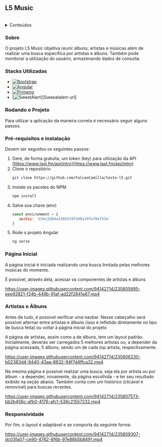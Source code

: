 <a name="readme-top"></a>

<h2>L5 Music</h2>
<br>
<details>
  <summary>Conteúdos</summary>
  <ol>
    <li>
      <a href="#sobre">Sobre o Projeto</a>
      <ul>
        <li><a href="#stacks">Stacks</a></li>
      </ul>
    </li>
    <li>
      <a href="#inicio">Rodando o projeto</a>
      <ul>
        <li><a href="#pre-requisitos">Pré Requisitos</a></li>
      </ul>
    </li>
    <li><a href="#home">Página Inicial</a></li>
    <li><a href="#artists-albums">Artistas e Álbuns</a></li>
    <li><a href="#responsive">Layout responsivo</a></li>
  </ol>
</details>

### Sobre

<p id="sobre">O projeto L5 Music objetiva reunir álbuns, artistas e músicas além de realizar uma busca específica por artistas e álbuns. Também pode monitorar a utilização do usuário, armazenando dados de consulta.</p>


### Stacks Utilizadas

<p id="stacks"><p>

* [![Bootstrap][Bootstrap.com]][Bootstrap-url]
* [![Angular][Angular.io]][Angular-url]
* [![Primeng][Primeng.com]][Primeng-url]
* [![SweetAlert][Sweetalert.com]][Sweeatalert-url]

### Rodando o Projeto

<p id="inicio">Para utilizar a aplicação da maneira correta é necessário seguir alguns passos.</p>

### Pré-requisitos e instalação

<p id="pre-requisitos">Devem ser seguidos os seguintes passos:</p>

1. Gere, de forma gratuita, um token (key) para utilização da API [https://www.last.fm/api/intro](https://www.last.fm/api/intro)
2. Clone o repositório
   ```sh
   git clone https://github.com/FalcaoCamilla/teste-l5.git
   ```
3. Instale os pacotes do NPM
   ```sh
   npm install
   ```
4. Salve sua chave (env)
   ```js
   const environment = {
      apiKey: 'e3ec2db4a3260319fd40a19fe78ef52a'
   }

   ```
5. Rode o projeto Angular
   ```sh
   ng serve
   ```

### Página Inicial

<p id="home">A página inicial é iniciada realizando uma busca limitada pelas melhores músicas do momento.</p>
<p>É possível, através dela, acessar os componentes de artistas e álbuns</p>

https://user-images.githubusercontent.com/94142714/235805895-eee92821-f24b-449b-91af-ad22f2841e67.mp4

### Artistas e Álbuns

<p>Antes de tudo, é possível verificar uma navbar. Nesse cabeçalho será possível alternar entre artistas e álbuns (isso é refletido diretamente no tipo de busca feita) ou voltar à página inicial do projeto</p> 
<p id="artists-albums">A página de artistas, assim como a de álbuns, tem um layout padrão. Inicialmente, deverão ser carregados 5 melhores artistas ou, a depender da página acessada, 5 álbuns, sendo um de cada top artista, respectivamente.</p>

https://user-images.githubusercontent.com/94142714/235806230-b02383d4-9440-43aa-8832-94f7d4ffca32.mp4

<p>Na mesma página é possível realizar uma busca, seja ela por artista ou por álbum - a depender, novamente, da página escolhida - e ter seu resultado exibido na seção abaixo. Também conta com um histórico (clicável e removível) para buscas recentes.</p>

https://user-images.githubusercontent.com/94142714/235807573-bb2b456c-afb0-4176-afc1-538c21557232.mp4

### Responsividade

<p id="responsividade">Por fim, o layout é adaptável e se comporta da seguinte forma:</p>

https://user-images.githubusercontent.com/94142714/235809307-dc03fa07-ce90-4762-8f6b-97e88b5b8491.mp4

[Bootstrap.com]: https://img.shields.io/badge/Bootstrap-563D7C?style=for-the-badge&logo=bootstrap&logoColor=white
[Bootstrap-url]: https://getbootstrap.com
[Angular.io]: https://img.shields.io/badge/Angular-DD0031?style=for-the-badge&logo=angular&logoColor=white
[Angular-url]: https://angular.io/
[Primeng.com]: https://img.shields.io/badge/PrimeNg-DD0031?style=for-the-badge&logoColor=white
[Primeng-url]: https://primeng.org/
[Sweetalert.com]: https://img.shields.io/badge/SweetAlert-ff69b4?style=for-the-badge&logoColor=white
[Sweetalert-url]: https://sweetalert2.github.io/
